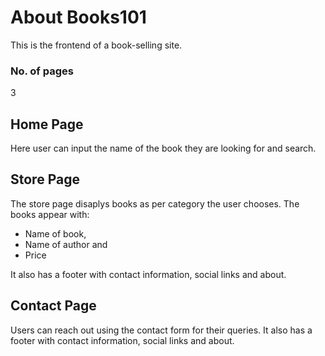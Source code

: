 # About Books101
This is the frontend of a book-selling site. 

### No. of pages
3

## Home Page
Here user can input the name of the book they are looking for and search. 

## Store Page
The store page disaplys books as per category the user chooses. The books appear with:
- Name of book, 
- Name of author and 
- Price

It also has a footer with contact information, social links and about.

## Contact Page
Users can reach out using the contact form for their queries. It also has a footer with contact information, social links and about. 
